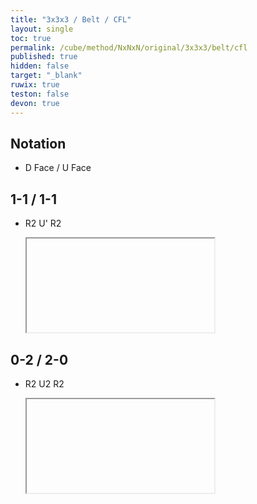 ```yaml
---
title: "3x3x3 / Belt / CFL"
layout: single
toc: true
permalink: /cube/method/NxNxN/original/3x3x3/belt/cfl
published: true
hidden: false
target: "_blank"
ruwix: true
teston: false
devon: true
---
```

<span
  id     = "cube"
  teston = "{{page.teston}}"
  devon  = "{{page.devon}}"
  colored = "d/m u/m frD brD flU blU F FL FR B BL BR L R" >
</span>

<head>
  <base target = "{{page.target}}">
</head>



## Notation

- D Face / U Face



## 1-1 / 1-1

- R2 U' R2

  <iframe
    alg = "R2 U' R2'"
  ></iframe>



## 0-2 / 2-0

- R2 U2 R2

  <iframe
    alg = "R2 U2' R2'"
  ></iframe>
